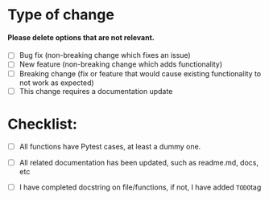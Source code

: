 # Type of change

#### Please delete options that are not relevant.

- [ ] Bug fix (non-breaking change which fixes an issue)
- [ ] New feature (non-breaking change which adds functionality)
- [ ] Breaking change (fix or feature that would cause existing functionality to not work as expected)
- [ ] This change requires a documentation update

# Checklist:

- [ ] All functions have Pytest cases, at least a dummy one.
- [ ] All related documentation has been updated, such as readme.md, docs, etc
- [ ] I have completed docstring on file/functions, if not, I have added `TODO`tag

